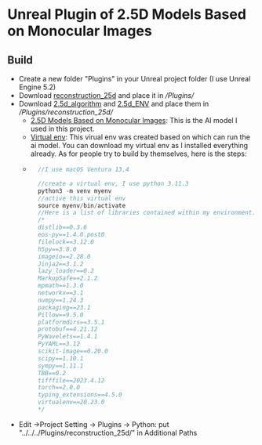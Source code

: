 # Unreal Plugin of 2.5D Models Based on Monocular Images

## Build
- Create a new folder "Plugins" in your Unreal project folder (I use Unreal Engine 5.2)
- Download [reconstruction_25d](https://github.com/Yuqian-He/2.5d-reconstruction-plugin/tree/main/unreal%20engine%20plugin/reconstruction_25d) and place it in */Plugins/*
- Download [2.5d_algorithm](https://drive.google.com/file/d/1xSHlncvL8jvMD2RM6ItLjBiiy1Kcm3iv/view?usp=share_link) and [2.5d_ENV](https://drive.google.com/file/d/1H_GY_U3Ue_1e3QYvhES8yE28R1CrQOL0/view?usp=share_link) and place them in */Plugins/reconstruction_25d/*
    - [2.5D Models Based on Monocular Images](https://github.com/XChengCode/Synthesis-of-2.5D-Models-Based-on-Monocular-Images/tree/main): This is the AI model I used in this project. 
    - [Virtual env](https://drive.google.com/file/d/1H_GY_U3Ue_1e3QYvhES8yE28R1CrQOL0/view?usp=share_link): This virual env was created based on which can run the ai model. You can download my virtual env as I installed everything already. As for people try to build by themselves, here is the steps:
    - ``` c
        //I use macOS Ventura 13.4

        //create a virtual env, I use python 3.11.3
        python3 -m venv myenv
        //active this virtual env
        source myenv/bin/activate
        //Here is a list of libraries contained within my environment.
        /*
        distlib==0.3.6
        eos-py==1.4.0.post0
        filelock==3.12.0
        h5py==3.8.0
        imageio==2.28.0
        Jinja2==3.1.2
        lazy_loader==0.2
        MarkupSafe==2.1.2
        mpmath==1.3.0
        networkx==3.1
        numpy==1.24.3
        packaging==23.1
        Pillow==9.5.0
        platformdirs==3.5.1
        protobuf==4.21.12
        PyWavelets==1.4.1
        PyYAML==3.12
        scikit-image==0.20.0
        scipy==1.10.1
        sympy==1.11.1
        TBB==0.2
        tifffile==2023.4.12
        torch==2.0.0
        typing_extensions==4.5.0
        virtualenv==20.23.0
        */
      ```
- Edit ->Project Setting -> Plugins -> Python: put "../../../Plugins/reconstruction_25d/" in Additional Paths

